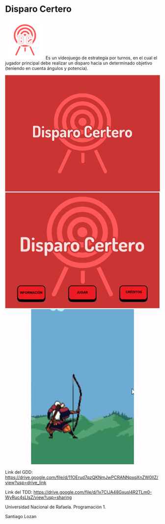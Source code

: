# Disparo Certero
![Icono del Juego](assets/images/disparoCerteroIcon.png)
Es un videojuego de estrategia por turnos, en el cual el jugador principal debe realizar un disparo hacia un determinado objetivo (teniendo en cuenta ángulos y potencia).

![Captura del preload](assets/images/preload.png)
![Captura del menu principal](assets/images/menuJuego.png)
![Instruccion](assets/images/instruccion.gif)

Link del GDD: https://drive.google.com/file/d/11OErud7qzQKNmJwPCRANNpxqXnZW0IlZ/view?usp=drive_link

Link del TDD: https://drive.google.com/file/d/1v7CIJA48Gxusl4R2TLm0-WyRuc4sLIsZ/view?usp=sharing

Universidad Nacional de Rafaela. 
Programación 1.

Santiago Lozan
